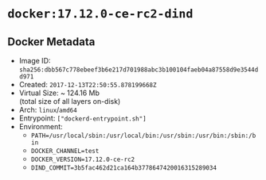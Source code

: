 # `docker:17.12.0-ce-rc2-dind`

## Docker Metadata

- Image ID: `sha256:dbb567c778ebeef3b6e217d701988abc3b100104faeb04a87558d9e3544dd971`
- Created: `2017-12-13T22:50:55.878199668Z`
- Virtual Size: ~ 124.16 Mb  
  (total size of all layers on-disk)
- Arch: `linux`/`amd64`
- Entrypoint: `["dockerd-entrypoint.sh"]`
- Environment:
  - `PATH=/usr/local/sbin:/usr/local/bin:/usr/sbin:/usr/bin:/sbin:/bin`
  - `DOCKER_CHANNEL=test`
  - `DOCKER_VERSION=17.12.0-ce-rc2`
  - `DIND_COMMIT=3b5fac462d21ca164b3778647420016315289034`

